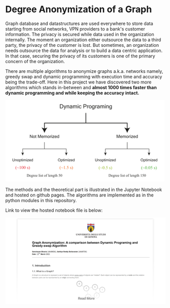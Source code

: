 # Degree Anonymization of a Graph

Graph database and datastructures are used everywhere to store data starting from social networks, VPN providers to a bank's customer information. 
The privacy is secured while data used in the organization internally. The moment an organization either outsource the data to a third party, the privacy of the customer is lost. 
But sometimes, an organization needs  outsource the data for analysis or to build a data centric application. In that case, securing the privacy of its customers is one 
of the primary concern of the organization. 

There are multiple algorithms to anonymize graphs a.k.a. networks namely, greedy swap and dynamic programming with execution time and accuracy being the trade-off. 
Here in this project we have discovered two more algorithms which stands in-between and <strong>almost 1000 times faster than dynamic programming and while keeping the accuracy intact.</strong>


<img src="Assets/dp_time_chart_readme.svg" alt="drawing" width="500"/>

The methods and the theoretical part is illustrated in the Jupyter Notebook and hosted on github pages. The algorithms are implemented as in the python modules in this repository.

Link to view the hosted notebook file is below:

<a href="https://sanchayan721.github.io/graphAnonymization/" title="Link to index">![Load Index](Assets/NotebookScreenshot.png "Click to Read More")</a>
